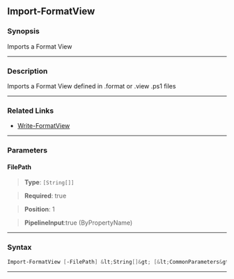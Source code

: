 
Import-FormatView
-----------------
### Synopsis
Imports a Format View

---
### Description

Imports a Format View defined in .format or .view .ps1 files

---
### Related Links
* [Write-FormatView](Write-FormatView.md)



---
### Parameters
#### **FilePath**

> **Type**: ```[String[]]```

> **Required**: true

> **Position**: 1

> **PipelineInput**:true (ByPropertyName)



---
### Syntax
```PowerShell
Import-FormatView [-FilePath] &lt;String[]&gt; [&lt;CommonParameters&gt;]
```
---


